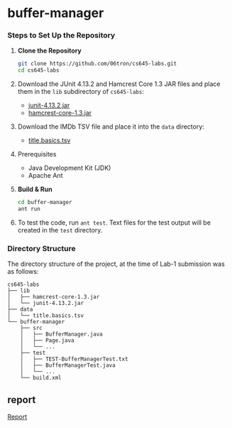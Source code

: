 # buffer-manager

### Steps to Set Up the Repository

1. **Clone the Repository**
   ```sh
   git clone https://github.com/06tron/cs645-labs.git
   cd cs645-labs
   ```
2. Download the JUnit 4.13.2 and Hamcrest Core 1.3 JAR files and place them in the `lib` subdirectory of `cs645-labs`:
   - [junit-4.13.2.jar](https://repo1.maven.org/maven2/junit/junit/4.13.2/junit-4.13.2.jar)
   - [hamcrest-core-1.3.jar](https://repo1.maven.org/maven2/org/hamcrest/hamcrest-core/1.3/hamcrest-core-1.3.jar)

3. Download the IMDb TSV file and place it into the `data` directory:
   - [title.basics.tsv](https://datasets.imdbws.com/title.basics.tsv.gz)

4. Prerequisites
   - Java Development Kit (JDK)
   - Apache Ant
  
6. **Build & Run**
    ```sh
    cd buffer-manager
    ant run
    ```

7. To test the code, run `ant test`. Text files for the test output will be created in the `test` directory.

### Directory Structure

The directory structure of the project, at the time of Lab-1 submission was as follows:

```
cs645-labs
├── lib
│   ├── hamcrest-core-1.3.jar
│   └── junit-4.13.2.jar
├── data 
│   └── title.basics.tsv
└── buffer-manager
    ├── src
    │   ├── BufferManager.java
    │   ├── Page.java
    │   └── ...
    ├── test
    │   ├── TEST-BufferManagerTest.txt
    │   ├── BufferManagerTest.java
    │   └── ...
    └── build.xml
```

## report

[Report](https://docs.google.com/document/d/1yRNIZFOOBZGDW5Cv4G_jT15FkewFEATbQRjvpLWB9GQ/edit)
